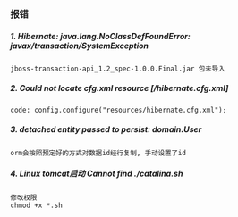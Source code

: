 ### 报错
##### 1. Hibernate: java.lang.NoClassDefFoundError: javax/transaction/SystemException
```
jboss-transaction-api_1.2_spec-1.0.0.Final.jar 包未导入
```

##### 2. Could not locate cfg.xml resource [/hibernate.cfg.xml]
```
code: config.configure("resources/hibernate.cfg.xml");
```

##### 3. detached entity passed to persist: domain.User
```
orm会按照预定好的方式对数据id经行复制, 手动设置了id
```

##### 4. Linux tomcat启动 Cannot find ./catalina.sh
```
修改权限
chmod +x *.sh
```
